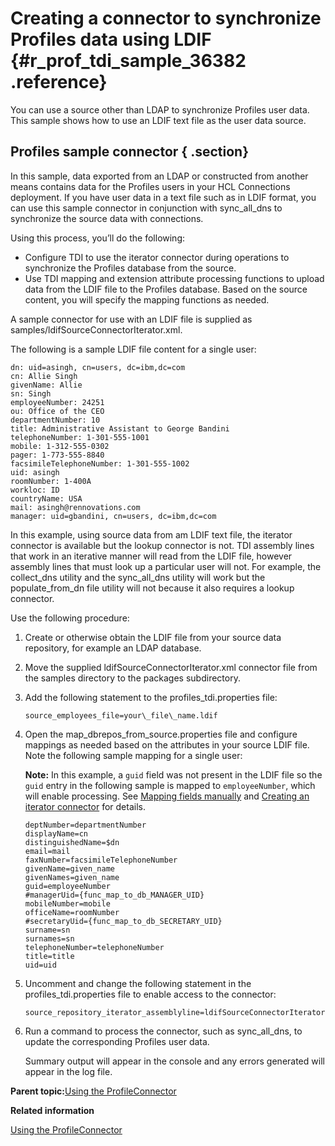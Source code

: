 # Creating a connector to synchronize Profiles data using LDIF {#r_prof_tdi_sample_36382 .reference}

You can use a source other than LDAP to synchronize Profiles user data. This sample shows how to use an LDIF text file as the user data source.

## Profiles sample connector { .section}

In this sample, data exported from an LDAP or constructed from another means contains data for the Profiles users in your HCL Connections deployment. If you have user data in a text file such as in LDIF format, you can use this sample connector in conjunction with sync\_all\_dns to synchronize the source data with connections.

Using this process, you’ll do the following:

-   Configure TDI to use the iterator connector during operations to synchronize the Profiles database from the source.
-   Use TDI mapping and extension attribute processing functions to upload data from the LDIF file to the Profiles database. Based on the source content, you will specify the mapping functions as needed.

A sample connector for use with an LDIF file is supplied as samples/ldifSourceConnectorIterator.xml.

The following is a sample LDIF file content for a single user:

```
dn: uid=asingh, cn=users, dc=ibm,dc=com
cn: Allie Singh
givenName: Allie
sn: Singh
employeeNumber: 24251
ou: Office of the CEO
departmentNumber: 10
title: Administrative Assistant to George Bandini
telephoneNumber: 1-301-555-1001
mobile: 1-312-555-0302
pager: 1-773-555-8840
facsimileTelephoneNumber: 1-301-555-1002
uid: asingh
roomNumber: 1-400A
workloc: ID
countryName: USA
mail: asingh@rennovations.com
manager: uid=gbandini, cn=users, dc=ibm,dc=com

```

In this example, using source data from am LDIF text file, the iterator connector is available but the lookup connector is not. TDI assembly lines that work in an iterative manner will read from the LDIF file, however assembly lines that must look up a particular user will not. For example, the collect\_dns utility and the sync\_all\_dns utility will work but the populate\_from\_dn file utility will not because it also requires a lookup connector.

Use the following procedure:

1.  Create or otherwise obtain the LDIF file from your source data repository, for example an LDAP database.
2.  Move the supplied ldifSourceConnectorIterator.xml connector file from the samples directory to the packages subdirectory.
3.  Add the following statement to the profiles\_tdi.properties file:

    ```
    source_employees_file=your\_file\_name.ldif
    ```

4.  Open the map\_dbrepos\_from\_source.properties file and configure mappings as needed based on the attributes in your source LDIF file. Note the following sample mapping for a single user:

    **Note:** In this example, a `guid` field was not present in the LDIF file so the `guid` entry in the following sample is mapped to `employeeNumber`, which will enable processing. See [Mapping fields manually](../install/t_prof_tdi_mapfields.md) and [Creating an iterator connector](t_admin_profiles_create_iterator_connector.md) for details.

    ```
    deptNumber=departmentNumber
    displayName=cn
    distinguishedName=$dn
    email=mail
    faxNumber=facsimileTelephoneNumber
    givenName=given_name
    givenNames=given_name
    guid=employeeNumber
    #managerUid={func_map_to_db_MANAGER_UID}
    mobileNumber=mobile
    officeName=roomNumber
    #secretaryUid={func_map_to_db_SECRETARY_UID}
    surname=sn
    surnames=sn
    telephoneNumber=telephoneNumber
    title=title
    uid=uid
    
    ```

5.  Uncomment and change the following statement in the profiles\_tdi.properties file to enable access to the connector:

    ```
    source_repository_iterator_assemblyline=ldifSourceConnectorIterator:/AssemblyLines/ldifSourceConnectorIterator
    ```

6.  Run a command to process the connector, such as sync\_all\_dns, to update the corresponding Profiles user data.

    Summary output will appear in the console and any errors generated will appear in the log file.


**Parent topic:**[Using the ProfileConnector](../admin/t_admin_profiles_using_profile_connector.md)

**Related information**  


[Using the ProfileConnector](../admin/t_admin_profiles_using_profile_connector.md)

